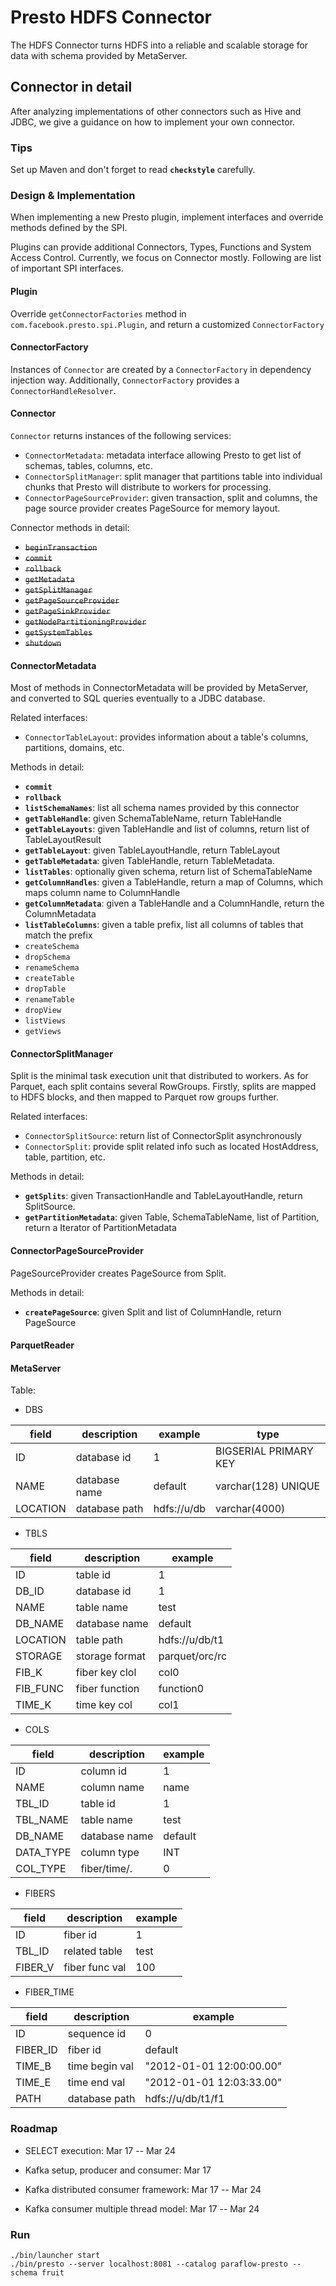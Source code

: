 # Presto HDFS Connector

The HDFS Connector turns HDFS into a reliable and scalable storage for data with schema provided by MetaServer.

## Connector in detail

After analyzing implementations of other connectors such as Hive and JDBC, we give a guidance on how to implement your
own connector.

### Tips 
Set up Maven and don't forget to read __`checkstyle`__ carefully.

### Design & Implementation
When implementing a new Presto plugin, implement interfaces and override methods defined by the SPI.

Plugins can provide additional Connectors, Types, Functions and System Access Control. Currently, we focus on Connector
mostly. Following are list of important SPI interfaces.

#### Plugin
Override `getConnectorFactories` method in `com.facebook.presto.spi.Plugin`, and return a customized `ConnectorFactory`

#### ConnectorFactory
Instances of `Connector` are created by a `ConnectorFactory` in dependency injection way. Additionally, `ConnectorFactory` provides 
a `ConnectorHandleResolver`.

#### Connector
`Connector` returns instances of the following services:
+ `ConnectorMetadata`: metadata interface allowing Presto to get list of schemas, tables, columns, etc.
+ `ConnectorSplitManager`: split manager that partitions table into individual chunks that Presto will distribute to workers for processing.
+ `ConnectorPageSourceProvider`: given transaction, split and columns, the page source provider creates PageSource for memory layout.

Connector methods in detail:
+ ~~`beginTransaction`~~
+ ~~`commit`~~
+ ~~`rollback`~~
+ ~~`getMetadata`~~
+ ~~`getSplitManager`~~
+ ~~`getPageSourceProvider`~~
+ ~~`getPageSinkProvider`~~
+ ~~`getNodePartitioningProvider`~~
+ ~~`getSystemTables`~~
+ ~~`shutdown`~~

#### ConnectorMetadata
Most of methods in ConnectorMetadata will be provided by MetaServer, and converted to SQL queries eventually to a JDBC database.

Related interfaces:
+ `ConnectorTableLayout`: provides information about a table's columns, partitions, domains, etc.

Methods in detail:
+ __`commit`__
+ __`rollback`__
+ __`listSchemaNames`__: list all schema names provided by this connector
+ __`getTableHandle`__: given SchemaTableName, return TableHandle
+ __`getTableLayouts`__: given TableHandle and list of columns, return list of TableLayoutResult
+ __`getTableLayout`__: given TableLayoutHandle, return TableLayout
+ __`getTableMetadata`__: given TableHandle, return TableMetadata.
+ __`listTables`__: optionally given schema, return list of SchemaTableName
+ __`getColumnHandles`__: given a TableHandle, return a map of Columns, which maps column name to ColumnHandle
+ __`getColumnMetadata`__: given a TableHandle and a ColumnHandle, return the ColumnMetadata
+ __`listTableColumns`__: given a table prefix, list all columns of tables that match the prefix
+ `createSchema`
+ `dropSchema`
+ `renameSchema`
+ `createTable`
+ `dropTable`
+ `renameTable`
+ `dropView`
+ `listViews`
+ `getViews`

#### ConnectorSplitManager
Split is the minimal task execution unit that distributed to workers. As for Parquet, each split contains several RowGroups.
Firstly, splits are mapped to HDFS blocks, and then mapped to Parquet row groups further.

Related interfaces:
+ `ConnectorSplitSource`: return list of ConnectorSplit asynchronously
+ `ConnectorSplit`: provide split related info such as located HostAddress, table, partition, etc.

Methods in detail:
+ __`getSplits`__: given TransactionHandle and TableLayoutHandle, return SplitSource.
+ __`getPartitionMetadata`__: given Table, SchemaTableName, list of Partition, return a Iterator of PartitionMetadata

#### ConnectorPageSourceProvider
PageSourceProvider creates PageSource from Split.

Methods in detail:
+ __`createPageSource`__: given Split and list of ColumnHandle, return PageSource

#### ParquetReader

#### MetaServer
Table:

+ DBS

| field    | description   |     example        |          type         |
|----------|---------------|--------------------|-----------------------|
| ID       | database id   |         1          | BIGSERIAL PRIMARY KEY |
| NAME     | database name | default            | varchar(128) UNIQUE   |
| LOCATION | database path | hdfs://u/db        | varchar(4000)         |

+ TBLS

| field    | description   |     example      |
|----------|---------------|------------------|
| ID       | table id      |      1           |
| DB_ID    | database id   |      1           |
| NAME     | table name    | test             |
| DB_NAME  | database name | default          |
| LOCATION | table path    | hdfs://u/db/t1   |
| STORAGE  | storage format| parquet/orc/rc   |
| FIB_K    | fiber key clol| col0             |
| FIB_FUNC | fiber function| function0        |
| TIME_K   | time key col  | col1             |

+ COLS

| field    | description   |     example      |
|----------|---------------|------------------|
| ID       | column id     |         1        |
| NAME     | column name   | name             |
| TBL_ID   | table id      | 1                |
| TBL_NAME | table name    | test             |
| DB_NAME  | database name | default          |
| DATA_TYPE| column type   | INT              |
| COL_TYPE | fiber/time/.  | 0                |

+ FIBERS

| field    | description   |     example      |
|----------|---------------|------------------|
| ID       | fiber id      |         1        |
| TBL_ID   | related table | test             |
| FIBER_V  | fiber func val| 100              |

+ FIBER_TIME

| field    | description   |        example          |
|----------|---------------|-------------------------|
| ID       | sequence id   | 0                       |
| FIBER_ID | fiber id      | default                 |
| TIME_B   | time begin val| "2012-01-01 12:00:00.00"|
| TIME_E   | time end val  | "2012-01-01 12:03:33.00"|
| PATH     | database path | hdfs://u/db/t1/f1       |

### Roadmap
+ SELECT execution: Mar 17 -- Mar 24

+ Kafka setup, producer and consumer: Mar 17
+ Kafka distributed consumer framework: Mar 17 -- Mar 24
+ Kafka consumer multiple thread model: Mar 17 -- Mar 24

### Run
```
./bin/launcher start
./bin/presto --server localhost:8081 --catalog paraflow-presto --schema fruit
```